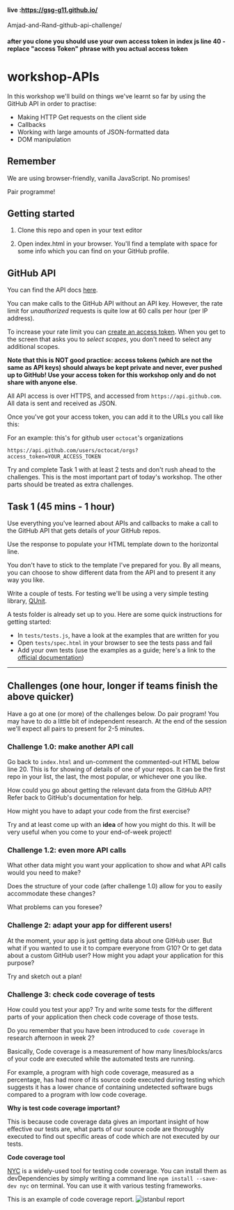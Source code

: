 #### live :https://gsg-g11.github.io/

Amjad-and-Rand-github-api-challenge/

#### after you clone you should use your own access token in index js line 40 - replace "access Token" phrase with you actual access token

# workshop-APIs

In this workshop we'll build on things we've learnt so far by using the GitHub API in order to practise:

-   Making HTTP Get requests on the client side
-   Callbacks
-   Working with large amounts of JSON-formatted data
-   DOM manipulation

## Remember

We are using browser-friendly, vanilla JavaScript. No promises!

Pair programme!

## Getting started

1. Clone this repo and open in your text editor

2. Open index.html in your browser. You'll find a template with space for some info which you can find on your GitHub profile.

## GitHub API

You can find the API docs [here](https://docs.github.com/en/free-pro-team@latest/rest).

You can make calls to the GitHub API without an API key. However, the rate limit for _unauthorized_ requests is quite low at 60 calls per hour (per IP address).

To increase your rate limit you can [create an access token](https://help.github.com/articles/creating-an-access-token-for-command-line-use/). When you get to the screen that asks you to _select scopes_, you don't need to select any additional scopes.

**Note that this is NOT good practice: access tokens (which are not the same as API keys) should always be kept private and never, ever pushed up to GitHub! Use your access token for this workshop only and do not share with anyone else**.

All API access is over HTTPS, and accessed from `https://api.github.com`. All data is sent and received as JSON.

Once you've got your access token, you can add it to the URLs you call like this:

For an example: this's for github user `octocat`'s organizations

`https://api.github.com/users/octocat/orgs?access_token=YOUR_ACCESS_TOKEN`

Try and complete Task 1 with at least 2 tests and don't rush ahead to the challenges. This is the most important part of today's workshop. The other parts should be treated as extra challenges.

## Task 1 (45 mins - 1 hour)

Use everything you've learned about APIs and callbacks to make a call to the GitHub API that gets details of _your_ GitHub repos.

Use the response to populate your HTML template down to the horizontal line.

You don't have to stick to the template I've prepared for you. By all means, you can choose to show different data from the API and to present it any way you like.

Write a couple of tests. For testing we'll be using a very simple testing library, [QUnit](https://qunitjs.com/).

A tests folder is already set up to you. Here are some quick instructions for getting started:

-   In `tests/tests.js`, have a look at the examples that are written for you
-   Open `tests/spec.html` in your browser to see the tests pass and fail
-   Add your own tests (use the examples as a guide; here's a link to the [official documentation](http://api.qunitjs.com/QUnit/test))

---

## Challenges (one hour, longer if teams finish the above quicker)

Have a go at one (or more) of the challenges below. Do pair program! You may have to do a little bit of independent research. At the end of the session we'll expect all pairs to present for 2-5 minutes.

### Challenge 1.0: make another API call

Go back to `index.html` and un-comment the commented-out HTML below line 20. This is for showing of details of one of your repos. It can be the first repo in your list, the last, the most popular, or whichever one you like.

How could you go about getting the relevant data from the GitHub API? Refer back to GitHub's documentation for help.

How might you have to adapt your code from the first exercise?

Try and at least come up with an **idea** of how you might do this. It will be very useful when you come to your end-of-week project!

### Challenge 1.2: even more API calls

What other data might you want your application to show and what API calls would you need to make?

Does the structure of your code (after challenge 1.0) allow for you to easily accommodate these changes?

What problems can you foresee?

### Challenge 2: adapt your app for different users!

At the moment, your app is just getting data about one GitHub user. But what if you wanted to use it to compare everyone from G10? Or to get data about a custom GitHub user? How might you adapt your application for this purpose?

Try and sketch out a plan!

### Challenge 3: check code coverage of tests

How could you test your app? Try and write some tests for the different parts of your application then check code coverage of those tests.

Do you remember that you have been introduced to `code coverage` in research afternoon in week 2?

Basically, Code coverage is a measurement of how many lines/blocks/arcs of your code are executed while the automated tests are running.

For example, a program with high code coverage, measured as a percentage, has had more of its source code executed during testing which suggests it has a lower chance of containing undetected software bugs compared to a program with low code coverage.

**Why is test code coverage important?**

This is because code coverage data gives an important insight of how effective our tests are, what parts of our source code are thoroughly executed to find out specific areas of code which are not executed by our tests.

**Code coverage tool**

[NYC](https://www.npmjs.com/package/nyc) is a widely-used tool for testing code coverage.
You can install them as devDependencies by simply writing a command line `npm install --save-dev nyc` on terminal. You can use it with various testing frameworks.

This is an example of code coverage report.
![istanbul report](https://files.gitter.im/rinoma/trGG/Screen-Shot-2017-07-10-at-16.20.05.png)
